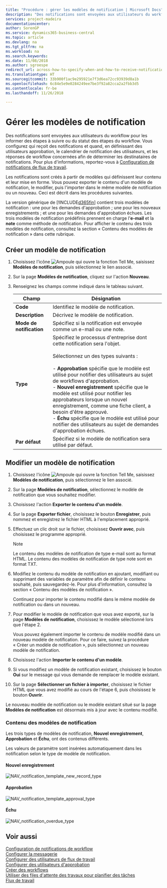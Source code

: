 ```yaml
---
title: "Procédure : gérer les modèles de notification | Microsoft Docs"
description: "Des notifications sont envoyées aux utilisateurs du workflow pour les informer des étapes à suivre ou du statut des étapes du workflow. Vous configurez qui reçoit des notifications et quand, en définissant des utilisateurs approbation, le calendrier de notification des utilisateurs, et les réponses de workflow concernées afin de déterminer les destinataires de notifications."
services: project-madeira
documentationcenter: 
author: SorenGP
ms.service: dynamics365-business-central
ms.topic: article
ms.devlang: na
ms.tgt_pltfrm: na
ms.workload: na
ms.search.keywords: 
ms.date: 11/08/2018
ms.author: sgroespe
redirect_url: across-how-to-specify-when-and-how-to-receive-notifications
ms.translationtype: HT
ms.sourcegitcommit: 33b900f1ac9e295921e7f3d6ea72cc93939d8a1b
ms.openlocfilehash: 6c84e5e9e0284249ee7be3f92a82cca2a2fbb3d5
ms.contentlocale: fr-be
ms.lasthandoff: 11/26/2018

---
```

# <a name="manage-notification-templates"></a>Gérer les modèles de notification
Des notifications sont envoyées aux utilisateurs du workflow pour les informer des étapes à suivre ou du statut des étapes du workflow. Vous configurez qui reçoit des notifications et quand, en définissant des utilisateurs approbation, le calendrier de notification des utilisateurs, et les réponses de workflow concernées afin de déterminer les destinataires de notifications. Pour plus d'informations, reportez-vous à [Configuration de notifications de flux de travail](across-setting-up-workflow-notifications.md).  

 Les notifications sont créés à partir de modèles qui définissent leur contenu et leur mise en forme. Vous pouvez exporter le contenu d'un modèle de notification, le modifier, puis l'importer dans le même modèle de notification ou un nouveau. Ceci est décrit dans les procédures suivantes.  

 La version générique de [!INCLUDE[d365fin](includes/d365fin_md.md)] contient trois modèles de notification : une pour les demandes d'approbation ; une pour les nouveaux enregistrements ; et une pour les demandes d'approbation échues. Les trois modèles de notification prédéfinis prennent en charge l'**e-mail** et la **note** comme méthode de notification. Pour afficher le contenu des trois modèles de notification, consultez la section « Contenu des modèles de notification » dans cette rubrique.

## <a name="to-create-a-new-notification-template"></a>Créer un modèle de notification  
1.  Choisissez l'icône ![Ampoule qui ouvre la fonction Tell Me](media/ui-search/search_small.png "Dites-moi ce que vous voulez faire"), saisissez **Modèles de notification**, puis sélectionnez le lien associé.  
2.  Sur la page **Modèles de notification**, cliquez sur l'action **Nouveau**.  
3.  Renseignez les champs comme indiqué dans le tableau suivant.  

    |Champ|Désignation|  
    |---------------------------------|---------------------------------------|  
    |**Code**|Identifiez le modèle de notification.|  
    |**Description**|Décrivez le modèle de notification.|  
    |**Mode de notification**|Spécifiez si la notification est envoyée comme un e-mail ou une note.|  
    |**Type**|Spécifiez le processus d'entreprise dont cette notification sera l'objet.<br /><br /> Sélectionnez un des types suivants :<br /><br /> -   **Approbation** spécifie que le modèle est utilisé pour notifier des utilisateurs au sujet de workflows d'approbation.<br />-   **Nouvel enregistrement** spécifie que le modèle est utilisé pour notifier les approbateurs lorsque un nouvel enregistrement, comme une fiche client, a besoin d'être approuvé.<br />-   **Échu** spécifie que le modèle est utilisé pour notifier des utilisateurs au sujet de demandes d'approbation échues.|  
    |**Par défaut**|Spécifiez si le modèle de notification sera utilisé par défaut.|  

## <a name="to-modify-a-notification-template"></a>Modifier un modèle de notification  
1.  Choisissez l'icône ![Ampoule qui ouvre la fonction Tell Me](media/ui-search/search_small.png "Dites-moi ce que vous voulez faire"), saisissez **Modèles de notification**, puis sélectionnez le lien associé.  
2.  Sur la page **Modèles de notification**, sélectionnez le modèle de notification que vous souhaitez modifier.  
3.  Choisissez l'action **Exporter le contenu d'un modèle**.  
4.  Sur la page **Exporter fichier**, choisissez le bouton **Enregistrer**, puis nommez et enregistrez le fichier HTML à l'emplacement approprié.  
5.  Effectuez un clic droit sur le fichier, choisissez **Ouvrir avec**, puis choisissez le programme approprié.  

    > [!NOTE]  
    >  Le contenu des modèles de notification de type e-mail sont au format HTML. Le contenu des modèles de notification de type note sont en format TXT.  
6.  Modifiez le contenu du modèle de notification en ajoutant, modifiant ou supprimant des variables de paramètre afin de définir le contenu souhaité, puis sauvegardez-le. Pour plus d'information, consultez la section « Contenu des modèles de notification ».  

    Continuez pour importer le contenu modifié dans le même modèle de notification ou dans un nouveau.  
7.  Pour modifier le modèle de notification que vous avez exporté, sur la page **Modèles de notification**, choisissez le modèle sélectionné lors que l'étape 2.  

    Vous pouvez également importer le contenu de modèle modifié dans un nouveau modèle de notification. Pour ce faire, suivez la procédure « Créer un modèle de notification », puis sélectionnez un nouveau modèle de notification.  
8.  Choisissez l'action **Importer le contenu d'un modèle**.  
9. Si vous modifiez un modèle de notification existant, choisissez le bouton **Oui** sur le message qui vous demande de remplacer le modèle existant.  
10. Sur la page **Sélectionner un fichier à importer**, choisissez le fichier HTML que vous avez modifié au cours de l'étape 6, puis choisissez le bouton **Ouvrir**.  

Le nouveau modèle de notification ou le modèle existant situé sur la page **Modèles de notification** est désormais mis à jour avec le contenu modifié.  

### <a name="content-of-the-notification-templates"></a>Contenu des modèles de notification  
Les trois types de modèles de notification, **Nouvel enregistrement**, **Approbation** et **Échu**, ont des contenus différents.  

Les valeurs de paramètre sont insérées automatiquement dans les notification selon le type de modèle de notification.  

#### <a name="new-record"></a>Nouvel enregistrement  
 ![NAV&#95;notification&#95;template&#95;new&#95;record&#95;type](media/nav_notification_template_new_record.png "NAV_notification_template_new_record")  

#### <a name="approval"></a>Approbation  
 ![NAV&#95;notification&#95;template&#95;approval&#95;type](media/nav_notification_template_approval_type.png "NAV_notification_template_approval_type")  

#### <a name="overdue"></a>Échu  
 ![NAV&#95;notification&#95;overdue&#95;type](media/nav_notification_overdue_type.png "NAV_notification_overdue_type")  

## <a name="see-also"></a>Voir aussi  
 [Configuration de notifications de workflow](across-setting-up-workflow-notifications.md)   
 [Configurer la messagerie](admin-how-setup-email.md)   
 [Configurer des utilisateurs de flux de travail](across-how-to-set-up-workflow-users.md)   
 [Configurer des utilisateurs d'approbation](across-how-to-set-up-approval-users.md)   
 [Créer des workflows](across-how-to-create-workflows.md)   
 [Utiliser des files d'attente des travaux pour planifier des tâches](admin-job-queues-schedule-tasks.md)   
 [Flux de travail](across-workflow.md)   

